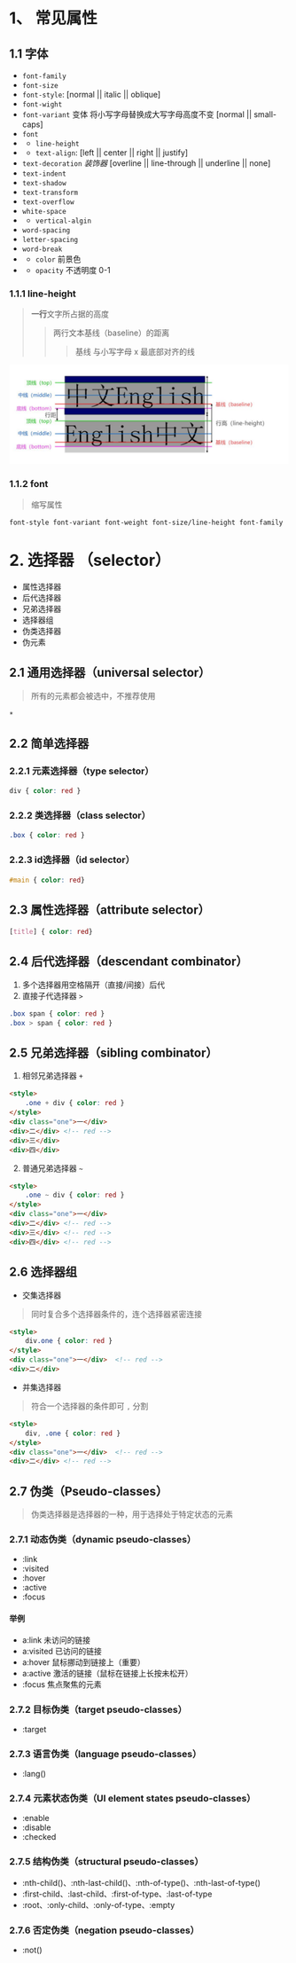 # 1、 常见属性
## 1.1 字体
- `font-family`
- `font-size`
- `font-style`: [normal || italic || oblique]
- `font-wight`
- `font-variant` 变体 将小写字母替换成大写字母高度不变 [normal || small-caps]
- `font`
- * `line-height`
- * `text-align`: [left || center || right || justify]
- `text-decoration` *装饰器* [overline || line-through || underline || none]
- `text-indent`
- `text-shadow`
- `text-transform`
- `text-overflow`
- `white-space`
- * `vertical-algin`
- `word-spacing`
- `letter-spacing`
- `word-break`
- * `color` 前景色
- * `opacity` 不透明度 0-1
### 1.1.1 line-height
> **一行**文字所占据的高度
> > 两行文本基线（baseline）的距离
> > > 基线 与小写字母 x 最底部对齐的线

![](./images/01.jpg)

### 1.1.2 font
> 缩写属性
```
font-style font-variant font-weight font-size/line-height font-family
```
# 2. 选择器 （selector）
- 属性选择器
- 后代选择器
- 兄弟选择器
- 选择器组
- 伪类选择器
- 伪元素
## 2.1 通用选择器（universal selector）
> 所有的元素都会被选中，不推荐使用

`*`
## 2.2 简单选择器
### 2.2.1 元素选择器（type selector）
```css
div { color: red }
```
### 2.2.2 类选择器（class selector）
```css
.box { color: red }
```
### 2.2.3 id选择器（id selector）
```css
#main { color: red}
```
## 2.3 属性选择器（attribute selector）
```css
[title] { color: red}
```
## 2.4 后代选择器（descendant combinator）
 1. 多个选择器用空格隔开（直接/间接）后代 ` `
 2. 直接子代选择器 `>`
```css
.box span { color: red }
.box > span { color: red }
```
## 2.5 兄弟选择器（sibling combinator）
 1. 相邻兄弟选择器 `+`
```html
<style>
    .one + div { color: red }
</style>
<div class="one">一</div>
<div>二</div> <!-- red -->
<div>三</div>
<div>四</div>
```
 2. 普通兄弟选择器 `~`
```html
<style>
    .one ~ div { color: red }
</style>
<div class="one">一</div>
<div>二</div> <!-- red -->
<div>三</div> <!-- red -->
<div>四</div> <!-- red -->
```
## 2.6 选择器组
- 交集选择器
> 同时复合多个选择器条件的，连个选择器紧密连接

```html
<style>
    div.one { color: red }
</style>
<div class="one">一</div>  <!-- red -->
<div>二</div>
```
- 并集选择器
> 符合一个选择器的条件即可 `,` 分割

```html
<style>
    div, .one { color: red }
</style>
<div class="one">一</div>  <!-- red -->
<div>二</div> <!-- red -->
```
## 2.7 伪类（Pseudo-classes）
> 伪类选择器是选择器的一种，用于选择处于特定状态的元素

### 2.7.1 动态伪类（dynamic pseudo-classes）
- :link
- :visited
- :hover
- :active
- :focus
#### 举例
- a:link 未访问的链接
- a:visited 已访问的链接
- a:hover 鼠标挪动到链接上（重要）
- a:active 激活的链接（鼠标在链接上长按未松开）
- :focus 焦点聚焦的元素
### 2.7.2 目标伪类（target pseudo-classes）
- :target
### 2.7.3 语言伪类（language pseudo-classes）
- :lang()
### 2.7.4 元素状态伪类（UI element states pseudo-classes）
- :enable
- :disable
- :checked
### 2.7.5 结构伪类（structural pseudo-classes）
- :nth-child()、:nth-last-child()、:nth-of-type()、:nth-last-of-type()
- :first-child、:last-child、:first-of-type、:last-of-type
- :root、:only-child、:only-of-type、:empty

### 2.7.6 否定伪类（negation pseudo-classes）
- :not()